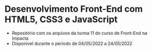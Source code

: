 # Desenvolvimento Front-End com HTML5, CSS3 e JavaScript
- Repositório com os arquivos da turma 11 do curso de Front-End na Impacta
- Disponível durante o período de 04/05/2022 a 24/05/2022
